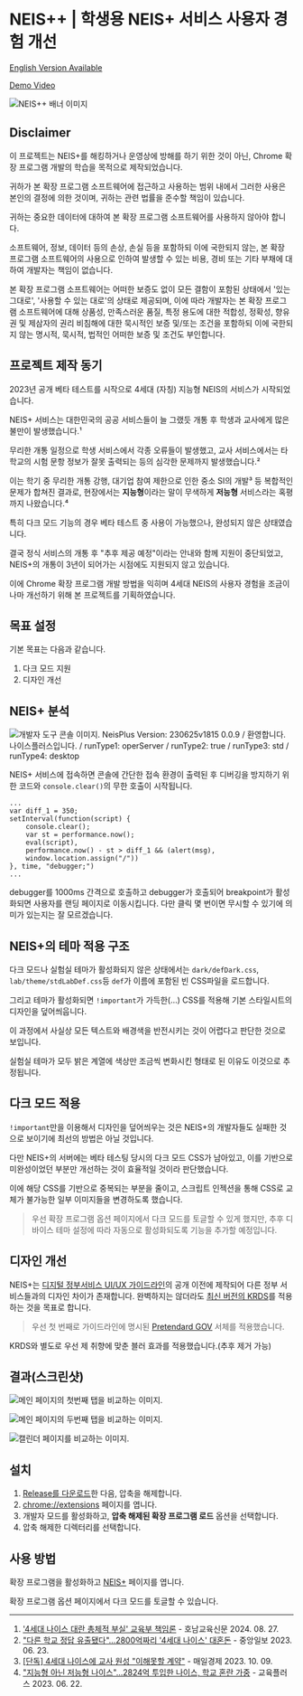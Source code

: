 # NEIS++ | 학생용 NEIS+ 서비스 사용자 경험 개선

[English Version Available](./README.en.md)

[Demo Video](https://youtu.be/lZ8Lrt-yoJY)

![NEIS++ 배너 이미지](README-images/NPP_MainBanner.jpg)

## Disclaimer

이 프로젝트는 NEIS+를 해킹하거나 운영상에 방해를 하기 위한 것이 아닌, Chrome 확장 프로그램 개발의 학습을 목적으로 제작되었습니다.

귀하가 본 확장 프로그램 소프트웨어에 접근하고 사용하는 범위 내에서 그러한 사용은 본인의 결정에 의한 것이며, 귀하는 관련 법률을 준수할 책임이 있습니다.

귀하는 중요한 데이터에 대하여 본 확장 프로그램 소프트웨어를 사용하지 않아야 합니다.

소프트웨어, 정보, 데이터 등의 손상, 손실 등을 포함하되 이에 국한되지 않는, 본 확장 프로그램 소프트웨어의 사용으로 인하여 발생할 수 있는 비용, 경비 또는 기타 부채에 대하여 개발자는 책임이 없습니다.

본 확장 프로그램 소프트웨어는 어떠한 보증도 없이 모든 결함이 포함된 상태에서 '있는 그대로', '사용할 수 있는 대로'의 상태로 제공되며, 이에 따라 개발자는 본 확장 프로그램 소프트웨어에 대해 상품성, 만족스러운 품질, 특정 용도에 대한 적합성, 정확성, 향유권 및 제삼자의 권리 비침해에 대한 묵시적인 보증 및/또는 조건을 포함하되 이에 국한되지 않는 명시적, 묵시적, 법적인 어떠한 보증 및 조건도 부인합니다.

## 프로젝트 제작 동기

2023년 공개 베타 테스트를 시작으로 4세대 (자칭) 지능형 NEIS의 서비스가 시작되었습니다.

NEIS+ 서비스는 대한민국의 공공 서비스들이 늘 그랬듯 개통 후 학생과 교사에게 많은 불만이 발생했습니다.¹

무리한 개통 일정으로 학생 서비스에서 각종 오류들이 발생했고, 교사 서비스에서는 타 학교의 시험 문항 정보가 잘못 출력되는 등의 심각한 문제까지 발생했습니다.²

이는 학기 중 무리한 개통 강행, 대기업 참여 제한으로 인한 중소 SI의 개발³ 등 복합적인 문제가 합쳐진 결과로, 현장에서는 **지능형**이라는 말이 무색하게 **저능형** 서비스라는 혹평까지 나왔습니다.⁴

특히 다크 모드 기능의 경우 베타 테스트 중 사용이 가능했으나, 완성되지 않은 상태였습니다.

결국 정식 서비스의 개통 후 "추후 제공 예정"이라는 안내와 함께 지원이 중단되었고, NEIS+의 개통이 3년이 되어가는 시점에도 지원되지 않고 있습니다.

이에 Chrome 확장 프로그램 개발 방법을 익히며 4세대 NEIS의 사용자 경험을 조금이나마 개선하기 위해 본 프로젝트를 기획하였습니다.

## 목표 설정

기본 목표는 다음과 같습니다.

1. 다크 모드 지원
2. 디자인 개선

## NEIS+ 분석

![개발자 도구 콘솔 이미지. NeisPlus Version: 230625v1815 0.0.9 / 환영합니다. 나이스플러스입니다. / runType1: operServer / runType2: true / runType3: std / runType4: desktop](README-images/ConsoleHello.jpg)

NEIS+ 서비스에 접속하면 콘솔에 간단한 접속 환경이 출력된 후 디버깅을 방지하기 위한 코드와 `console.clear()`의 무한 호출이 시작됩니다.
```
...
var diff_1 = 350;
setInterval(function(script) {
    console.clear();
    var st = performance.now();
    eval(script),
    performance.now() - st > diff_1 && (alert(msg),
    window.location.assign("/"))
}, time, "debugger;")
...
```
debugger를 1000ms 간격으로 호출하고 debugger가 호출되어 breakpoint가 활성화되면 사용자를 랜딩 페이지로 이동시킵니다.
다만 클릭 몇 번이면 무시할 수 있기에 의미가 있는지는 잘 모르겠습니다.


## NEIS+의 테마 적용 구조

다크 모드나 실험실 테마가 활성화되지 않은 상태에서는 `dark/defDark.css`, `lab/theme/stdLabDef.css`등 `def`가 이름에 포함된 빈 CSS파일을 로드합니다.

그리고 테마가 활성화되면 `!important`가 가득한(...) CSS를 적용해 기본 스타일시트의 디자인을 덮어씌웁니다.

이 과정에서 사실상 모든 텍스트와 배경색을 반전시키는 것이 어렵다고 판단한 것으로 보입니다.

실험실 테마가 모두 밝은 계열에 색상만 조금씩 변화시킨 형태로 된 이유도 이것으로 추정됩니다.

## 다크 모드 적용 

`!important`만을 이용해서 디자인을 덮어씌우는 것은 NEIS+의 개발자들도 실패한 것으로 보이기에 최선의 방법은 아닐 것입니다.

다만 NEIS+의 서버에는 베타 테스팅 당시의 다크 모드 CSS가 남아있고, 이를 기반으로 미완성이었던 부분만 개선하는 것이 효율적일 것이라 판단했습니다.

이에 해당 CSS를 기반으로 중복되는 부분을 줄이고, 스크립트 인젝션을 통해 CSS로 교체가 불가능한 일부 이미지들을 변경하도록 했습니다.

> 우선 확장 프로그램 옵션 페이지에서 다크 모드를 토글할 수 있게 했지만, 추후 디바이스 테마 설정에 따라 자동으로 활성화되도록 기능을 추가할 예정입니다.

## 디자인 개선

NEIS+는 [디지털 정부서비스 UI/UX 가이드라인](https://v04.krds.go.kr/guide/index.html)의 공개 이전에 제작되어 다른 정부 서비스들과의 디자인 차이가 존재합니다.
완벽하지는 않더라도 [최신 버전의 KRDS](https://www.krds.go.kr/html/site/index.html)를 적용하는 것을 목표로 합니다.

> 우선 첫 번째로 가이드라인에 명시된 [Pretendard GOV](https://www.krds.go.kr/html/site/style/style_03.html) 서체를 적용했습니다.

KRDS와 별도로 우선 제 취향에 맞춘 블러 효과를 적용했습니다.(추후 제거 가능)

## 결과(스크린샷)

![메인 페이지의 첫번째 탭을 비교하는 이미지.](README-images/Main_1.gif)

![메인 페이지의 두번째 탭을 비교하는 이미지.](README-images/Main_2.gif)

![캘린더 페이지를 비교하는 이미지.](README-images/Calendar.gif)

## 설치

1. [Release를 다운로드](https://github.com/hellojsna/NEISPlusPlus/releases)한 다음, 압축을 해제합니다.
2. [chrome://extensions](chrome://extensions) 페이지를 엽니다.
3. 개발자 모드를 활성화하고, **압축 해제된 확장 프로그램 로드** 옵션을 선택합니다.
4. 압축 해제한 디렉터리를 선택합니다.

## 사용 방법

확장 프로그램을 활성화하고 [NEIS+](https://neisplus.kr) 페이지를 엽니다.

확장 프로그램 옵션 페이지에서 다크 모드를 토글할 수 있습니다.

---

1. ['4세대 나이스 대란 총체적 부실' 교육부 책임론](https://www.ihopenews.com/news/articleView.html?idxno=238259) - 호남교육신문 2024. 08. 27.
2. ["다른 학교 정답 유출됐다"…2800억짜리 '4세대 나이스' 대혼돈](https://www.joongang.co.kr/article/25172100) - 중앙일보 2023. 06. 23.
3. [[단독] 4세대 나이스에 교사 원성 "이해못할 계약"](https://www.mk.co.kr/news/society/10845764) - 매일경제 2023. 10. 09.
4. ["지능형 아닌 저능형 나이스"...2824억 투입한 나이스, 학교 혼란 가중](https://www.edpl.co.kr/news/articleView.html?idxno=9591) - 교육플러스 2023. 06. 22.